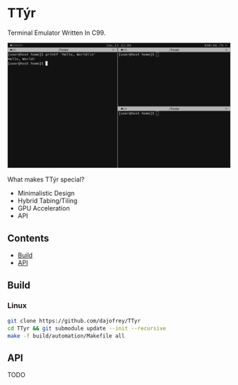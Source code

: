 # TTýr
 
Terminal Emulator Written In C99.

![tiling](./build/data/image/screenshot.png)

What makes TTýr special?

 - Minimalistic Design
 - Hybrid Tabing/Tiling
 - GPU Acceleration
 - API

## Contents
  
 - [Build](#Build)
 - [API](#API) 

## Build

### Linux
```bash
git clone https://github.com/dajofrey/TTyr   
cd TTyr && git submodule update --init --recursive    
make -f build/automation/Makefile all
```
## API
TODO
